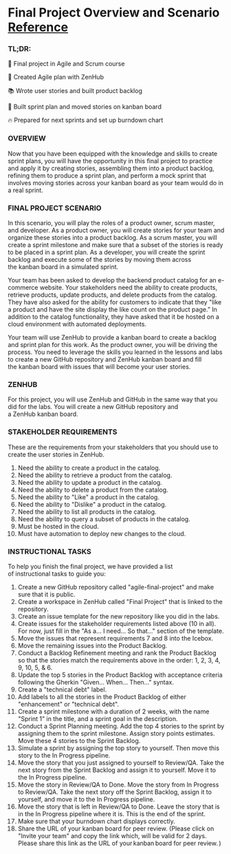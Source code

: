 # Final Project Overview and Scenario [Reference](https://www.coursera.org/learn/agile-development-and-scrum/supplement/DQqP0/final-project-overview-and-scenario)

### TL;DR:

📝 Final project in Agile and Scrum course

🔨 Created Agile plan with ZenHub

📚 Wrote user stories and built product backlog

📅 Built sprint plan and moved stories on kanban board

🔥 Prepared for next sprints and set up burndown chart

### **OVERVIEW**

Now that you have been equipped with the knowledge and skills to create sprint plans, you will have the opportunity in this final project to practice and apply it by creating stories, assembling them into a product backlog, refining them to produce a sprint plan, and perform a mock sprint that involves moving stories across your kanban board as your team would do in a real sprint.

### **FINAL PROJECT SCENARIO**

In this scenario, you will play the roles of a product owner, scrum master, and developer. As a product owner, you will create stories for your team and organize these stories into a product backlog. As a scrum master, you will create a sprint milestone and make sure that a subset of the stories is ready to be placed in a sprint plan. As a developer, you will create the sprint backlog and execute some of the stories by moving them across the kanban board in a simulated sprint.

Your team has been asked to develop the backend product catalog for an e-commerce website. Your stakeholders need the ability to create products, retrieve products, update products, and delete products from the catalog. They have also asked for the ability for customers to indicate that they "like a product and have the site display the like count on the product page.” In addition to the catalog functionality, they have asked that it be hosted on a cloud environment with automated deployments.

Your team will use ZenHub to provide a kanban board to create a backlog and sprint plan for this work. As the product owner, you will be driving the process. You need to leverage the skills you learned in the lessons and labs to create a new GitHub repository and ZenHub kanban board and fill the kanban board with issues that will become your user stories.

### **ZENHUB**

For this project, you will use ZenHub and GitHub in the same way that you did for the labs. You will create a new GitHub repository and a ZenHub kanban board.

### **STAKEHOLDER REQUIREMENTS**

These are the requirements from your stakeholders that you should use to create the user stories in ZenHub.

1. Need the ability to create a product in the catalog.
2. Need the ability to retrieve a product from the catalog.
3. Need the ability to update a product in the catalog.
4. Need the ability to delete a product from the catalog.
5. Need the ability to "Like" a product in the catalog.
6. Need the ability to "Dislike" a product in the catalog.
7. Need the ability to list all products in the catalog.
8. Need the ability to query a subset of products in the catalog.
9. Must be hosted in the cloud.
10. Must have automation to deploy new changes to the cloud.

### **INSTRUCTIONAL TASKS**

To help you finish the final project, we have provided a list of instructional tasks to guide you:

1. Create a new GitHub repository called "agile-final-project" and make sure that it is public.
2. Create a workspace in ZenHub called "Final Project" that is linked to the repository.
3. Create an issue template for the new repository like you did in the labs.
4. Create issues for the stakeholder requirements listed above (10 in all). For now, just fill in the "As a... I need... So that..." section of the template.
5. Move the issues that represent requirements 7 and 8 into the Icebox.
6. Move the remaining issues into the Product Backlog.
7. Conduct a Backlog Refinement meeting and rank the Product Backlog so that the stories match the requirements above in the order: 1, 2, 3, 4, 9, 10, 5, & 6.
8. Update the top 5 stories in the Product Backlog with acceptance criteria following the Gherkin "Given... When... Then..." syntax.
9. Create a "technical debt" label.
10. Add labels to all the stories in the Product Backlog of either "enhancement" or "technical debt".
11. Create a sprint milestone with a duration of 2 weeks, with the name "Sprint 1" in the title, and a sprint goal in the description.
12. Conduct a Sprint Planning meeting. Add the top 4 stories to the sprint by assigning them to the sprint milestone. Assign story points estimates. Move these 4 stories to the Sprint Backlog.
13. Simulate a sprint by assigning the top story to yourself. Then move this story to the In Progress pipeline.
14. Move the story that you just assigned to yourself to Review/QA. Take the next story from the Sprint Backlog and assign it to yourself. Move it to the In Progress pipeline.
15. Move the story in Review/QA to Done. Move the story from In Progress to Review/QA. Take the next story off the Sprint Backlog, assign it to yourself, and move it to the In Progress pipeline.
16. Move the story that is left in Review/QA to Done. Leave the story that is in the In Progress pipeline where it is. This is the end of the sprint.
17. Make sure that your burndown chart displays correctly.
18. Share the URL of your kanban board for peer review. (Please click on "Invite your team" and copy the link which, will be valid for 2 days. Please share this link as the URL of your kanban board for peer review. )
